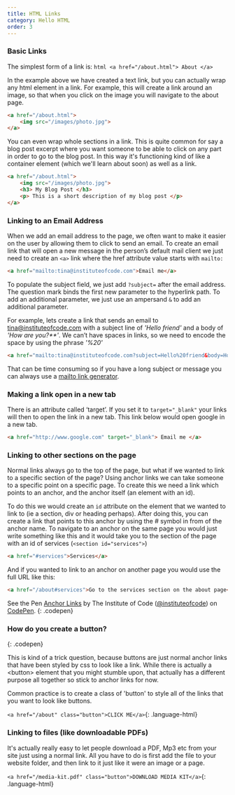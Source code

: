 ```yaml
---
title: HTML Links
category: Hello HTML
order: 3
---
```


### Basic Links

The simplest form of a link is: `html <a href="/about.html"> About </a>`

In the example above we have created a text link, but you can actually wrap any html element in a link. For example, this will create a link around an image, so that when you click on the image you will navigate to the about page.

~~~html
<a href="/about.html">
    <img src="/images/photo.jpg">
</a>
~~~

You can even wrap whole sections in a link. This is quite common for say a blog post excerpt where you want someone to be able to click on any part in order to go to the blog post. In this way it's functioning kind of like a container element (which we'll learn about soon) as well as a link.

~~~html
<a href="/about.html">
    <img src="/images/photo.jpg">
    <h3> My Blog Post </h3>
    <p> This is a short description of my blog post </p>
</a>
~~~

### Linking to an Email Address

When we add an email address to the page, we often want to make it easier on the user by allowing them to click to send an email. To create an email link that will open a new message in the person’s default mail client we just need to create an `<a>` link where the href attribute value starts with `mailto:`

~~~html
<a href="mailto:tina@instituteofcode.com">Email me</a>
~~~

To populate the subject field, we just add `?subject=` after the email address. The question mark binds the first new parameter to the hyperlink path. To add an additional parameter, we just use an ampersand `&` to add an additional parameter.

For example, lets create a link that sends an email to tina@instituteofcode.com with a subject line of *'Hello friend'* and a body of *'How are you?\*\*'*. We can’t have spaces in links, so we need to encode the space by using the phrase *'%20'*

~~~html
<a href="mailto:tina@instituteofcode.com?subject=Hello%20friend&body=How%20are%20you?">Email me</a>
~~~

That can be time consuming so if you have a long subject or message you can always use a [mailto link generator](http://www.mailto.co.uk/).

### Making a link open in a new tab

There is an attribute called ‘target’. If you set it to `target="_blank"` your links will then to open the link in a new tab. This link below would open google in a new tab.

~~~html
<a href="http://www.google.com" target="_blank"> Email me </a>
~~~

### Linking to other sections on the page

Normal links always go to the top of the page, but what if we wanted to link to a specific section of the page? Using anchor links we can take someone to a specific point on a specific page. To create this we need a link which points to an anchor, and the anchor itself (an element with an id).

To do this we would create an `id` attribute on the element that we wanted to link to (ie a section, div or heading perhaps). After doing this, you can create a link that points to this anchor by using the \# symbol in from of the anchor name. To navigate to an anchor on the same page you would just write something like this and it would take you to the section of the page with an id of services (`<section id="services">`)

~~~html
<a href="#services">Services</a>
~~~

And if you wanted to link to an anchor on another page you would use the full URL like this:

~~~html
<a href="/about#services">Go to the services section on the about page</a>
~~~

See the Pen [Anchor Links](http://codepen.io/instituteofcode/pen/oxEBBv/) by The Institute of Code ([@instituteofcode](http://codepen.io/instituteofcode)) on [CodePen](http://codepen.io).
{: .codepen}

### How do you create a button?&nbsp;
{: .codepen}

This is kind of a trick question, because buttons are just normal anchor links that have been styled by css to look like a link. While there is actually a &lt;button&gt; element that you might stumble upon, that actually has a different purpose all together so stick to anchor links for now.&nbsp;

Common practice is to create a class of 'button' to style all of the links that you want to look like buttons.&nbsp;

`<a href="/about" class="button">CLICK ME</a>`{: .language-html}

### Linking to files (like downloadable PDFs)

It's actually really easy to let people download a PDF, Mp3 etc from your site just using a normal link. All you have to do is first add the file to your website folder, and then link to it just like it were an image or a page.&nbsp;

`<a href="/media-kit.pdf" class="button">DOWNLOAD MEDIA KIT</a>`{: .language-html}

<script async="" src="https://production-assets.codepen.io/assets/embed/ei.js"></script>